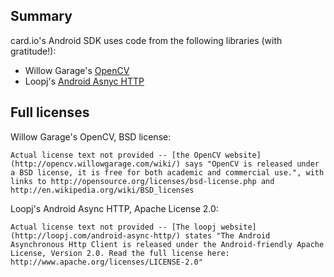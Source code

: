 Summary
-------

card.io's Android SDK uses code from the following libraries (with gratitude!):

  * Willow Garage's [OpenCV](http://opencv.willowgarage.com/wiki/)
  * Loopj's [Android Asnyc HTTP](http://loopj.com/android-async-http/)


Full licenses
-------------

Willow Garage's OpenCV, BSD license:

    Actual license text not provided -- [the OpenCV website](http://opencv.willowgarage.com/wiki/) says "OpenCV is released under a BSD license, it is free for both academic and commercial use.", with links to http://opensource.org/licenses/bsd-license.php and http://en.wikipedia.org/wiki/BSD_licenses


Loopj's Android Async HTTP, Apache License 2.0:

    Actual license text not provided -- [The loopj website](http://loopj.com/android-async-http/) states "The Android Asynchronous Http Client is released under the Android-friendly Apache License, Version 2.0. Read the full license here: http://www.apache.org/licenses/LICENSE-2.0"